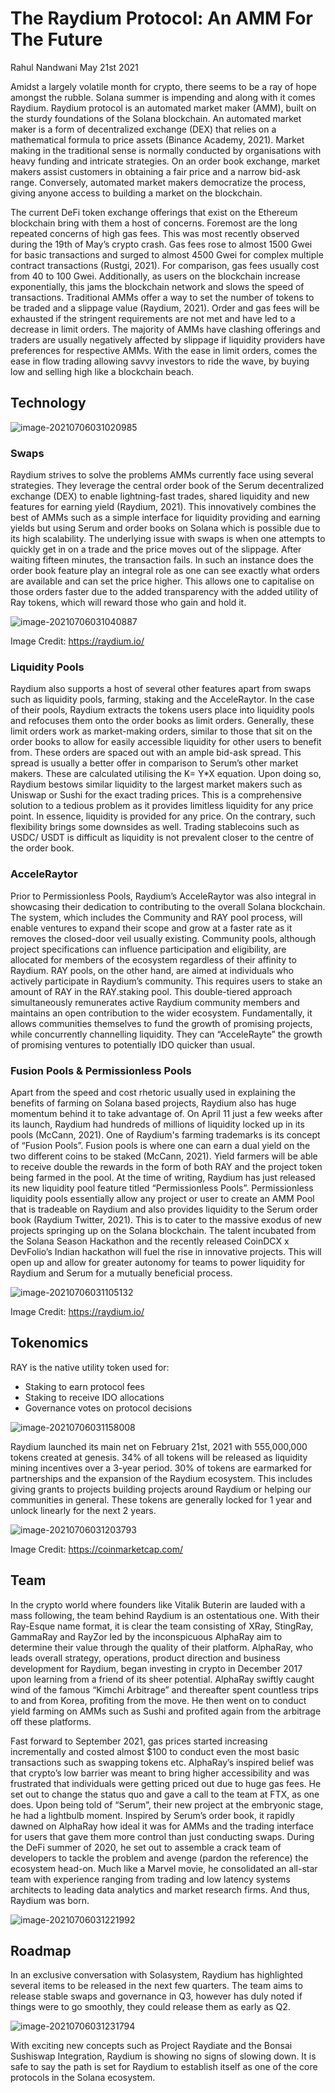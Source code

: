 # **The Raydium Protocol: An AMM For The Future**

Rahul Nandwani May 21st 2021



Amidst a largely volatile month for crypto, there seems to be a ray of hope amongst the rubble. Solana summer is impending and along with it comes Raydium. Raydium protocol is an automated market maker (AMM), built on the sturdy foundations of the Solana blockchain. An automated market maker is a form of decentralized exchange (DEX) that relies on a mathematical formula to price assets (Binance Academy, 2021). Market making in the traditional sense is normally conducted by organisations with heavy funding and intricate strategies. On an order book exchange, market makers assist customers in obtaining a fair price and a narrow bid-ask range. Conversely, automated market makers democratize the process, giving anyone access to building a market on the blockchain. 

The current DeFi token exchange offerings that exist on the Ethereum blockchain bring with them a host of concerns. Foremost are the long repeated concerns of high gas fees. This was most recently observed during the 19th of May’s crypto crash. Gas fees rose to almost 1500 Gwei for basic transactions and surged to almost 4500 Gwei for complex multiple contract transactions (Rustgi, 2021). For comparison, gas fees usually cost from 40 to 100 Gwei. Additionally, as users on the blockchain increase exponentially, this jams the blockchain network and slows the speed of transactions. Traditional AMMs offer a way to set the number of tokens to be traded and a slippage value (Raydium, 2021). Order and gas fees will be exhausted if the stringent requirements are not met and have led to a decrease in limit orders. The majority of AMMs have clashing offerings and traders are usually negatively affected by slippage if liquidity providers have preferences for respective AMMs. With the ease in limit orders, comes the ease in flow trading allowing savvy investors to ride the wave, by buying low and selling high like a blockchain beach. 

## **Technology** 

![image-20210706031020985](README.assets/image-20210706031020985.png)

### Swaps

Raydium strives to solve the problems AMMs currently face using several strategies. They leverage the central order book of the Serum decentralized exchange (DEX) to enable lightning-fast trades, shared liquidity and new features for earning yield (Raydium, 2021). This innovatively combines the best of AMMs such as a simple interface for liquidity providing and earning yields but using Serum and order books on Solana which is possible due to its high scalability. The underlying issue with swaps is when one attempts to quickly get in on a trade and the price moves out of the slippage. After waiting fifteen minutes, the transaction fails. In such an instance does the order book feature play an integral role as one can see exactly what orders are available and can set the price higher. This allows one to capitalise on those orders faster due to the added transparency with the added utility of Ray tokens, which will reward those who gain and hold it. 

![image-20210706031040887](README.assets/image-20210706031040887.png)

Image Credit: https://raydium.io/

### Liquidity Pools

Raydium also supports a host of several other features apart from swaps such as liquidity pools, farming, staking and the AcceleRaytor. In the case of their pools, Raydium extracts the tokens users place into liquidity pools and refocuses them onto the order books as limit orders. Generally, these limit orders work as market-making orders, similar to those that sit on the order books to allow for easily accessible liquidity for other users to benefit from. These orders are spaced out with an ample bid-ask spread. This spread is usually a better offer in comparison to Serum’s other market makers. These are calculated utilising the K= Y*X equation. Upon doing so, Raydium bestows similar liquidity to the largest market makers such as Uniswap or Sushi for the exact trading prices. This is a comprehensive solution to a tedious problem as it provides limitless liquidity for any price point. In essence, liquidity is provided for any price. On the contrary, such flexibility brings some downsides as well. Trading stablecoins such as USDC/ USDT is difficult as liquidity is not prevalent closer to the centre of the order book.

### AcceleRaytor

Prior to Permissionless Pools, Raydium’s AcceleRaytor was also integral in showcasing their dedication to contributing to the overall Solana blockchain. The system, which includes the Community and RAY pool process, will enable ventures to expand their scope and grow at a faster rate as it removes the closed-door veil usually existing. Community pools, although project specifications can influence participation and eligibility, are allocated for members of the ecosystem regardless of their affinity to Raydium. RAY pools, on the other hand, are aimed at individuals who actively participate in Raydium’s community. This requires users to stake an amount of RAY in the RAY.staking pool. This double-tiered approach simultaneously remunerates active Raydium community members and maintains an open contribution to the wider ecosystem. Fundamentally, it allows communities themselves to fund the growth of promising projects, while concurrently channelling liquidity. They can “AcceleRayte” the growth of promising ventures to potentially IDO quicker than usual. 

### Fusion Pools & Permissionless Pools

Apart from the speed and cost rhetoric usually used in explaining the benefits of farming on Solana based projects, Raydium also has huge momentum behind it to take advantage of. On April 11 just a few weeks after its launch, Raydium had hundreds of millions of liquidity locked up in its pools (McCann, 2021). One of Raydium's farming trademarks is its concept of “Fusion Pools”. Fusion pools is where one can earn a dual yield on the two different coins to be staked (McCann, 2021). Yield farmers will be able to receive double the rewards in the form of both RAY and the project token being farmed in the pool. At the time of writing, Raydium has just released its new liquidity pool feature titled “Permissionless Pools”. Permissionless liquidity pools essentially allow any project or user to create an AMM Pool that is tradeable on Raydium and also provides liquidity to the Serum order book (Raydium Twitter, 2021). This is to cater to the massive exodus of new projects springing up on the Solana blockchain. The talent incubated from the Solana Season Hackathon and the recently released CoinDCX x DevFolio’s Indian hackathon will fuel the rise in innovative projects. This will open up and allow for greater autonomy for teams to power liquidity for Raydium and Serum for a mutually beneficial process. 

![image-20210706031105132](README.assets/image-20210706031105132.png)

Image Credit: https://raydium.io/

## Tokenomics

RAY is the native utility token used for:

* Staking to earn protocol fees
* Staking to receive IDO allocations
* Governance votes on protocol decisions

![image-20210706031158008](README.assets/image-20210706031158008.png)

Raydium launched its main net on February 21st, 2021 with 555,000,000 tokens created at genesis. 34% of all tokens will be released as liquidity mining incentives over a 3-year period. 30% of tokens are earmarked for partnerships and the expansion of the Raydium ecosystem. This includes giving grants to projects building projects around Raydium or helping our communities in general. These tokens are generally locked for 1 year and unlock linearly for the next 2 years. 

![image-20210706031203793](README.assets/image-20210706031203793.png)

Image Credit: https://coinmarketcap.com/

## **Team**

In the crypto world where founders like Vitalik Buterin are lauded with a mass following, the team behind Raydium is an ostentatious one. With their Ray-Esque name format, it is clear the team consisting of XRay, StingRay, GammaRay and RayZor led by the inconspicuous AlphaRay aim to determine their value through the quality of their platform. AlphaRay, who leads overall strategy, operations, product direction and business development for Raydium, began investing in crypto in December 2017 upon learning from a friend of its sheer potential. AlphaRay swiftly caught wind of the famous “Kimchi Arbitrage” and thereafter spent countless trips to and from Korea, profiting from the move. He then went on to conduct yield farming on AMMs such as Sushi and profited again from the arbitrage off these platforms. 


 Fast forward to September 2021, gas prices started increasing incrementally and costed almost $100 to conduct even the most basic transactions such as swapping tokens etc. AlphaRay’s inspired belief was that crypto’s low barrier was meant to bring higher accessibility and was frustrated that individuals were getting priced out due to huge gas fees. He set out to change the status quo and gave a call to the team at FTX, as one does. Upon being told of “Serum”, their new project at the embryonic stage, he had a lightbulb moment. Inspired by Serum’s order book, it rapidly dawned on AlphaRay how ideal it was for AMMs and the trading interface for users that gave them more control than just conducting swaps. During the DeFi summer of 2020, he set out to assemble a crack team of developers to tackle the problem and avenge (pardon the reference) the ecosystem head-on. Much like a Marvel movie, he consolidated an all-star team with experience ranging from trading and low latency systems architects to leading data analytics and market research firms. And thus, Raydium was born.

![image-20210706031221992](README.assets/image-20210706031221992.png)

## **Roadmap**

In an exclusive conversation with Solasystem, Raydium has highlighted several items to be released in the next few quarters. The team aims to release stable swaps and governance in Q3, however has duly noted if things were to go smoothly, they could release them as early as Q2.

![image-20210706031231794](README.assets/image-20210706031231794.png)

With exciting new concepts such as Project Raydiate and the Bonsai Sushiswap Integration, Raydium is showing no signs of slowing down. It is safe to say the path is set for Raydium to establish itself as one of the core protocols in the Solana ecosystem. 



